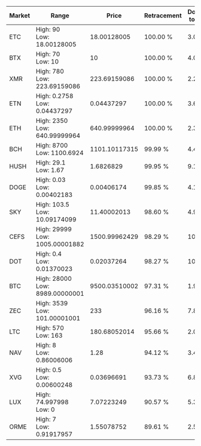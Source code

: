 | Market | Range | Price| Retracement | Doubles to 50% |
| --- | --- | --- | --- | --- |
| ETC | High: 90<br />Low: 18.00128005 | 18.00128005 | 100.00 % | 3.00 |
| BTX | High: 70<br />Low: 10 | 10 | 100.00 % | 4.00 |
| XMR | High: 780<br />Low: 223.69159086 | 223.69159086 | 100.00 % | 2.24 |
| ETN | High: 0.2758<br />Low: 0.04437297 | 0.04437297 | 100.00 % | 3.61 |
| ETH | High: 2350<br />Low: 640.99999964 | 640.99999964 | 100.00 % | 2.33 |
| BCH | High: 8700<br />Low: 1100.6924 | 1101.10117315 | 99.99 % | 4.45 |
| HUSH | High: 29.1<br />Low: 1.67 | 1.6826829 | 99.95 % | 9.14 |
| DOGE | High: 0.03<br />Low: 0.00402183 | 0.00406174 | 99.85 % | 4.19 |
| SKY | High: 103.5<br />Low: 10.09174099 | 11.40002013 | 98.60 % | 4.98 |
| CEFS | High: 29999<br />Low: 1005.00001882 | 1500.99962429 | 98.29 % | 10.33 |
| DOT | High: 0.4<br />Low: 0.01370023 | 0.02037264 | 98.27 % | 10.15 |
| BTC | High: 28000<br />Low: 8989.00000001 | 9500.03510002 | 97.31 % | 1.95 |
| ZEC | High: 3539<br />Low: 101.00001001 | 233 | 96.16 % | 7.81 |
| LTC | High: 570<br />Low: 163 | 180.68052014 | 95.66 % | 2.03 |
| NAV | High: 8<br />Low: 0.86006006 | 1.28 | 94.12 % | 3.46 |
| XVG | High: 0.5<br />Low: 0.00600248 | 0.03696691 | 93.73 % | 6.84 |
| LUX | High: 74.997998<br />Low: 0 | 7.07223249 | 90.57 % | 5.30 |
| ORME | High: 7<br />Low: 0.91917957 | 1.55078752 | 89.61 % | 2.55 |
